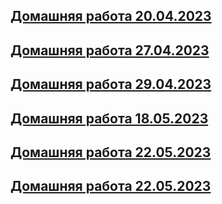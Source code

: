 ## [Домашняя работа 20.04.2023](/homeWork/Task.cs)
## [Домашняя работа 27.04.2023](/homeWork2/Program.cs)
## [Домашняя работа 29.04.2023](/homeWork3/Program.cs)
## [Домашняя работа 18.05.2023](/homeWork4/Program.cs)
## [Домашняя работа 22.05.2023](/homeWork5/Program.cs)
## [Домашняя работа 22.05.2023](/homeWork6/Program.cs)
